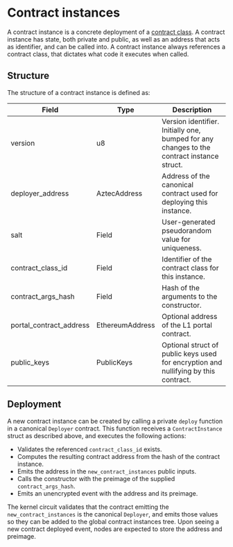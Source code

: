 # Contract instances

A contract instance is a concrete deployment of a [contract class](./classes.md). A contract instance has state, both private and public, as well as an address that acts as identifier, and can be called into. A contract instance always references a contract class, that dictates what code it executes when called.

## Structure

The structure of a contract instance is defined as:

| Field | Type | Description |
|----------|----------|----------|
| version | u8 | Version identifier. Initially one, bumped for any changes to the contract instance struct. |
| deployer_address | AztecAddress | Address of the canonical contract used for deploying this instance. |
| salt | Field | User-generated pseudorandom value for uniqueness. |
| contract_class_id | Field | Identifier of the contract class for this instance. |
| contract_args_hash | Field | Hash of the arguments to the constructor. |
| portal_contract_address | EthereumAddress | Optional address of the L1 portal contract. |
| public_keys | PublicKeys | Optional struct of public keys used for encryption and nullifying by this contract. |

<!-- TODO: Define the structure of public_keys -->

## Deployment

A new contract instance can be created by calling a private `deploy` function in a canonical `Deployer` contract. This function receives a `ContractInstance` struct as described above, and executes the following actions:

- Validates the referenced `contract_class_id` exists.
- Computes the resulting contract address from the hash of the contract instance.
- Emits the address in the `new_contract_instances` public inputs.
- Calls the constructor with the preimage of the supplied `contract_args_hash`.
- Emits an unencrypted event with the address and its preimage.

The kernel circuit validates that the contract emitting the `new_contract_instances` is the canonical `Deployer`, and emits those values so they can be added to the global contract instances tree. Upon seeing a new contract deployed event, nodes are expected to store the address and preimage.

<!-- 
TODO: Should deploy be private or public? Or both? 
TODO: Define how address is computed 
TODO: Define what info is emitted 
TODO: Define the format of the unencrypted event 
--> 
